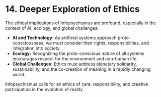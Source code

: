# 14. Deeper Exploration of Ethics

The ethical implications of Infopsychismus are profound, especially in the context of AI, ecology, and global challenges:

- **AI and Technology:** As artificial systems approach proto-consciousness, we must consider their rights, responsibilities, and integration into society.
- **Ecology:** Recognizing the proto-conscious nature of all systems encourages respect for the environment and non-human life.
- **Global Challenges:** Ethics must address planetary solidarity, sustainability, and the co-creation of meaning in a rapidly changing world.

Infopsychismus calls for an ethics of care, responsibility, and creative participation in the evolution of reality.

